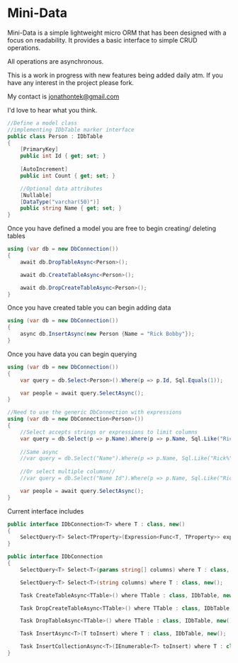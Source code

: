 # Mini-Data
Mini-Data is a simple lightweight micro ORM that has been designed with a focus on readability. It provides a basic interface to simple CRUD operations. 

All operations are asynchronous.

This is a work in progress with new features being added daily atm. If you have any interest in the project please fork.

My contact is jonathontek@gmail.com

I'd love to hear what you think.

```csharp
//Define a model class 
//implementing IDbTable marker interface
public class Person : IDbTable
{
	[PrimaryKey]
	public int Id { get; set; }
	
	[AutoIncrement]
	public int Count { get; set; }

	//Optional data attributes
	[Nullable]
	[DataType("varchar(50)")]
	public string Name { get; set; }
}
```

Once you have defined a model you are free to begin creating/ deleting tables

```csharp
using (var db = new DbConnection())
{
	await db.DropTableAsync<Person>();

	await db.CreateTableAsync<Person>();

	await db.DropCreateTableAsync<Person>();
}
```

Once you have created table you can begin adding data

```csharp
using (var db = new DbConnection())
{
	async db.InsertAsync(new Person {Name = "Rick Bobby"});
}
```

Once you have data you can begin querying

```csharp
using (var db = new DbConnection())
{
	var query = db.Select<Person>().Where(p => p.Id, Sql.Equals(1));

	var people = await query.SelectAsync();	
}

//Need to use the generic DbConnection with expressions
using (var db = new DbConnection<Person>())
{
	//Select accepts strings or expressions to limit columns
	var query = db.Select(p => p.Name).Where(p => p.Name, Sql.Like("Rick%"));
	
	//Same async
	//var query = db.Select("Name").Where(p => p.Name, Sql.Like("Rick%"));
	
	//Or select multiple columns//
	//var query = db.Select("Name Id").Where(p => p.Name, Sql.Like("Rick%"));

	var people = await query.SelectAsync();
}
```

Current interface includes
```csharp
public interface IDbConnection<T> where T : class, new()
{
	SelectQuery<T> Select<TProperty>(Expression<Func<T, TProperty>> expression);
}

public interface IDbConnection
{
	SelectQuery<T> Select<T>(params string[] columns) where T : class, new();

	SelectQuery<T> Select<T>(string columns) where T : class, new();

	Task CreateTableAsync<TTable>() where TTable : class, IDbTable, new();

	Task DropCreateTableAsync<TTable>() where TTable : class, IDbTable, new();

	Task DropTableAsync<TTable>() where TTable : class, IDbTable, new();

	Task InsertAsync<T>(T toInsert) where T : class, IDbTable, new();

	Task InsertCollectionAsync<T>(IEnumerable<T> toInsert) where T : class, IDbTable, new();
}
```